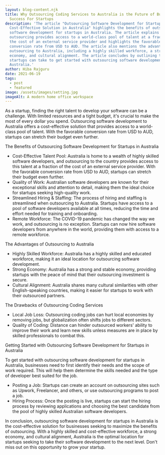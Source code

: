 ```yaml
---
layout: blog-content.njk
title: Why Outsourcing Coding Services to Australia is the Future of Business
  Success For Startups
description: 'The article "Outsourcing Software Development for Startups: The
  Cost-Effective Solution in Australia" highlights the benefits of outsourcing
  software development for startups in Australia. The article explains that
  outsourcing provides access to a world-class pool of talent at a fraction of
  the cost of an external service provider and highlights the favorable
  conversion rate from USD to AUD. The article also mentions the advantages of
  outsourcing to Australia, including a highly skilled workforce, a strong
  economy, and cultural alignment. The article concludes by outlining the steps
  startups can take to get started with outsourcing software development in
  Australia.'
author: Hiba Rajguru
date: 2021-06-19
tags:
  - post
  - featured
image: /assets/images/setting.jpg
imageAlt: A modern home office workspace
---
```

As a startup, finding the right talent to develop your software can be a challenge. With limited resources and a tight budget, it's crucial to make the most of every dollar you spend. Outsourcing software development to Australia offers a cost-effective solution that provides access to a world-class pool of talent. With the favorable conversion rate from USD to AUD, startups can stretch their budget even further.

The Benefits of Outsourcing Software Development for Startups in Australia

* Cost-Effective Talent Pool: Australia is home to a wealth of highly skilled software developers, and outsourcing to the country provides access to this talent at a fraction of the cost of an external service provider. With the favorable conversion rate from USD to AUD, startups can stretch their budget even further.
* Quality of Work: Australian software developers are known for their exceptional skills and attention to detail, making them the ideal choice for startups seeking high-quality work.
* Streamlined Hiring & Staffing: The process of hiring and staffing is streamlined when outsourcing to Australia. Startups have access to a pool of software developers available at all times, reducing the time and effort needed for training and onboarding.
* Remote Workforce: The COVID-19 pandemic has changed the way we work, and outsourcing is no exception. Startups can now hire software developers from anywhere in the world, providing them with access to a remote workforce.

The Advantages of Outsourcing to Australia

* Highly Skilled Workforce: Australia has a highly skilled and educated workforce, making it an ideal location for outsourcing software development.
* Strong Economy: Australia has a strong and stable economy, providing startups with the peace of mind that their outsourcing investment is secure.
* Cultural Alignment: Australia shares many cultural similarities with other English-speaking countries, making it easier for startups to work with their outsourced partners.

The Drawbacks of Outsourcing Coding Services

* Local Job Loss: Outsourcing coding jobs can hurt local economies by removing jobs, but globalization often shifts jobs to different sectors.
* Quality of Coding: Distance can hinder outsourced workers' ability to improve their work and learn new skills unless measures are in place by skilled professionals to combat this.

Getting Started with Outsourcing Software Development for Startups in Australia

To get started with outsourcing software development for startups in Australia, businesses need to first identify their needs and the scope of work required. This will help them determine the skills needed and the type of developer best suited for the job.

* Posting a Job: Startups can create an account on outsourcing sites such as Upwork, Freelancer, and others, or use outsourcing programs to post a job.
* Hiring Process: Once the posting is live, startups can start the hiring process by reviewing applications and choosing the best candidate from the pool of highly skilled Australian software developers.

In conclusion, outsourcing software development for startups in Australia is the cost-effective solution for businesses seeking to maximize the benefits of outsourcing. With a highly skilled and cost-effective workforce, a strong economy, and cultural alignment, Australia is the optimal location for startups seeking to take their software development to the next level. Don't miss out on this opportunity to grow your startup.